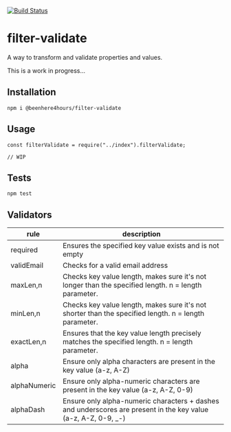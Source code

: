 [![Build Status](https://travis-ci.org/beenhere4hours/filter-validate.svg?branch=master)](https://travis-ci.org/beenhere4hours/filter-validate)

filter-validate
=====

A way to transform and validate properties and values.

This is a work in progress...

## Installation
`npm i @beenhere4hours/filter-validate`

## Usage

```
const filterValidate = require("../index").filterValidate;

// WIP
```

## Tests

  `npm test`
  
## Validators

|rule            |description                                               |
|----------------|----------------------------------------------------------|
|required        |Ensures the specified key value exists and is not empty   |
|validEmail      |Checks for a valid email address                          |
|maxLen,n        |Checks key value length, makes sure it's not longer than the specified length. n = length parameter. |
|minLen,n        |Checks key value length, makes sure it's not shorter than the specified length. n = length parameter.|
|exactLen,n      |Ensures that the key value length precisely matches the specified length. n = length parameter.      |
|alpha           |Ensure only alpha characters are present in the key value (a-z, A-Z)                                 |
|alphaNumeric    |Ensure only alpha-numeric characters are present in the key value (a-z, A-Z, 0-9)                    |
|alphaDash       |Ensure only alpha-numeric characters + dashes and underscores are present in the key value (a-z, A-Z, 0-9, _-)|
